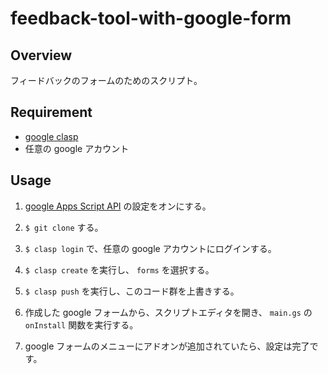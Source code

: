 # feedback-tool-with-google-form

## Overview

フィードバックのフォームのためのスクリプト。

## Requirement

- [google clasp](https://github.com/google/clasp)
- 任意の google アカウント

## Usage

1. [google Apps Script API](https://script.google.com/home/usersettings)
   の設定をオンにする。

1. `$ git clone` する。

1. `$ clasp login` で、任意の google アカウントにログインする。

1. `$ clasp create` を実行し、 `forms` を選択する。

1. `$ clasp push` を実行し、このコード群を上書きする。

1. 作成した google フォームから、スクリプトエディタを開き、 `main.gs` の `onInstall` 関数を実行する。

1. google フォームのメニューにアドオンが追加されていたら、設定は完了です。
